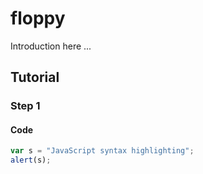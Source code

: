 # floppy

Introduction here ...

## Tutorial

### Step 1

#### Code

```javascript
var s = "JavaScript syntax highlighting";
alert(s);
```
